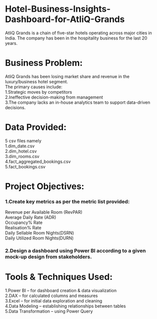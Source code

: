 # Hotel-Business-Insights-Dashboard-for-AtliQ-Grands
AtliQ Grands is a chain of five-star hotels operating across major cities in India. The company has been in the hospitality business for the last 20 years.
# Business Problem:
AtliQ Grands has been losing market share and revenue in the luxury/business hotel segment.<br>
    The primary causes include:<br>
    1.Strategic moves by competitors<br>
    2.Ineffective decision-making from management<br>
    3.The company lacks an in-house analytics team to support data-driven decisions.
# Data Provided:
5 csv files namely<br>
     1.dim_date.csv<br>
     2.dim_hotel.csv<br>
     3.dim_rooms.csv<br>
     4.fact_aggregated_bookings.csv<br>
     5.fact_bookings.csv
# Project Objectives:
<h3>1.Create key metrics as per the metric list provided:</h3>
Revenue per Available Room (RevPAR)<br>
Average Daily Rate (ADR)<br>
Occupancy% Rate<br>
Realisation% Rate<br>
Daily Sellable Room Nights(DSRN)<br>
Daily Utilized Room Nights(DURN)<br>
<h3>2.Design a dashboard using Power BI according to a given mock-up design from stakeholders.</h3>
<h1>Tools & Techniques Used:</h1>
1.Power BI – for dashboard creation & data visualization<br>
2.DAX – for calculated columns and measures<br>
3.Excel – for initial data exploration and cleaning<br>
4.Data Modeling – establishing relationships between tables<br>
5.Data Transformation – using Power Query
